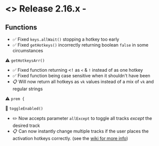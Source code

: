 # <> Release 2.16.x - 

## Functions
- ✅ Fixed `keys.allWait()` stopping a hotkey too early
- ✅ Fixed `getHotkeys()` incorrectly returning boolean `false` in some circumstances

⚠️ `getHotkeysArr()`
- ✅ Fixed function returning <kbd><!</kbd> as `<` & `!` instead of as one hotkey
- ✅ Fixed function being case sensitive when it shouldn't have been
- 📋 Will now return all hotkeys as `vk` values instead of a mix of `vk` and regular strings

⚠️ `prem {`

📍 `toggleEnabled()`
- ✏️ Now accepts parameter `allExcept` to toggle all tracks *except* the desired track
- 📋 Can now instantly change multiple tracks if the user places the activation hotkeys correctly. (see the [wiki for more info](<https://github.com/Tomshiii/ahk/wiki/Adobe-Functions#premtoggleenabled>))